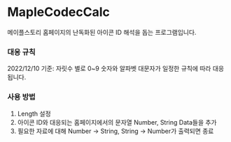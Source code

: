 # MapleCodecCalc
메이플스토리 홈페이지의 난독화된 아이콘 ID 해석을 돕는 프로그램입니다.

### 대응 규칙
2022/12/10 기준: 자릿수 별로 0~9 숫자와 알파벳 대문자가 일정한 규칙에 따라 대응됩니다.

### 사용 방법
1. Length 설정
2. 아이콘 ID와 대응되는 홈페이지에서의 문자열 Number, String Data들을 추가
3. 필요한 자료에 대해 Number -> String, String -> Number가 출력되면 종료
